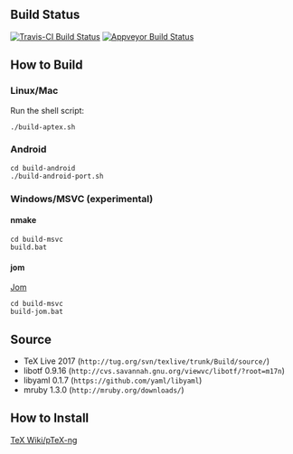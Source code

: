 
## Build Status

[![Travis-CI Build Status](https://travis-ci.org/clerkma/ptex-ng.svg?branch=master)](https://travis-ci.org/clerkma/ptex-ng)
[![Appveyor Build Status](https://ci.appveyor.com/api/projects/status/github/clerkma/ptex-ng?branch=master&svg=true)](https://ci.appveyor.com/project/clerkma/ptex-ng)

## How to Build
### Linux/Mac

Run the shell script:

    ./build-aptex.sh

### Android

    cd build-android
    ./build-android-port.sh

### Windows/MSVC (experimental)
#### nmake

    cd build-msvc
    build.bat

#### jom

[Jom](https://wiki.qt.io/Jom)

    cd build-msvc
    build-jom.bat

## Source

* TeX Live 2017 (`http://tug.org/svn/texlive/trunk/Build/source/`)
* libotf 0.9.16 (`http://cvs.savannah.gnu.org/viewvc/libotf/?root=m17n`)
* libyaml 0.1.7 (`https://github.com/yaml/libyaml`)
* mruby 1.3.0 (`http://mruby.org/downloads/`)

## How to Install

[TeX Wiki/pTeX-ng](https://texwiki.texjp.org/?pTeX-ng)
